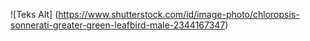 ![Teks Alt] (https://www.shutterstock.com/id/image-photo/chloropsis-sonnerati-greater-green-leafbird-male-2344167347)
